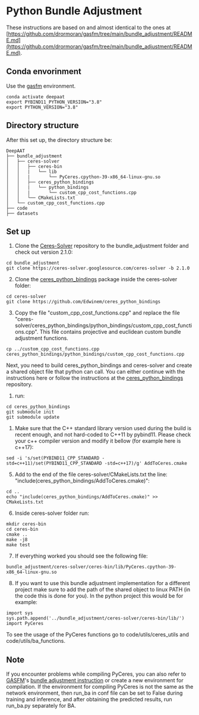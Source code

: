 # Python Bundle Adjustment
These instructions are based on and almost identical to the ones at [https://github.com/drormoran/gasfm/tree/main/bundle_adjustment/README.md](https://github.com/drormoran/gasfm/tree/main/bundle_adjustment/README.md).


## Conda envorinment
Use the <a href="https://github.com/WHU-USI3DV/DeepAAT/blob/main/environment.yml">gasfm</a> environment.
```
conda activate deepaat
export PYBIND11_PYTHON_VERSION="3.8"
export PYTHON_VERSION="3.8"
```

## Directory structure
After this set up, the directory structure be:
```
DeepAAT
├── bundle_adjustment
│   ├── ceres-solver
│   │   ├── ceres-bin
│   │   |   └── lib
│   │   |       └── PyCeres.cpython-39-x86_64-linux-gnu.so
│   │   ├── ceres_python_bindings
│   │   |   └── python_bindings
│   │   |       └── custom_cpp_cost_functions.cpp
│   │   └── CMakeLists.txt
│   └── custom_cpp_cost_functions.cpp
├── code
├── datasets
```
## Set up
1. Clone the <a href="http://ceres-solver.org/installation.html">Ceres-Solver</a> repository to the bundle_adjustment folder and check out version 2.1.0:

```
cd bundle_adjustment
git clone https://ceres-solver.googlesource.com/ceres-solver -b 2.1.0
```


2. Clone the <a href="https://github.com/Edwinem/ceres_python_bindings">ceres_python_bindings</a> package inside the ceres-solver folder:

```
cd ceres-solver
git clone https://github.com/Edwinem/ceres_python_bindings
```


3. Copy the file "custom_cpp_cost_functions.cpp" and replace the file "ceres-solver/ceres_python_bindings/python_bindings/custom_cpp_cost_functions.cpp".
This file contains projective and euclidean custom bundle adjustment functions.

```
cp ../custom_cpp_cost_functions.cpp ceres_python_bindings/python_bindings/custom_cpp_cost_functions.cpp
```

Next, you need to build ceres_python_bindings and ceres-solver and create a shared object file that python can call.
You can either continue with the instructions here or follow the instructions at the <a href="https://github.com/Edwinem/ceres_python_bindings">ceres_python_bindings</a> repository.

1. run:

```
cd ceres_python_bindings
git submodule init
git submodule update
```


1. Make sure that the C++ standard library version used during the build is recent enough, and not hard-coded to C++11 by pybind11. Please check your c++ compiler version and modify it bellow (for example here is c++17):

```
sed -i 's/set(PYBIND11_CPP_STANDARD -std=c++11)/set(PYBIND11_CPP_STANDARD -std=c++17)/g' AddToCeres.cmake
```


5. Add to the end of the file ceres-solver/CMakeLists.txt the line: "include(ceres_python_bindings/AddToCeres.cmake)":

```
cd ..
echo "include(ceres_python_bindings/AddToCeres.cmake)" >> CMakeLists.txt
```


6. Inside ceres-solver folder run:


```
mkdir ceres-bin
cd ceres-bin
cmake ..
make -j8
make test
```

7. If everything worked you should see the following file:

```
bundle_adjustment/ceres-solver/ceres-bin/lib/PyCeres.cpython-39-x86_64-linux-gnu.so
```

8. If you want to use this bundle adjustment implementation for a different project make sure to add the path of the shared object to linux PATH (in the code this is done for you). In the python project this would be for example:

```
import sys
sys.path.append('../bundle_adjustment/ceres-solver/ceres-bin/lib/')
import PyCeres
```

To see the usage of the PyCeres functions go to code/utils/ceres_utils and code/utils/ba_functions.

## Note
If you encounter problems while compiling PyCeres, you can also refer to [GASFM](https://github.com/lucasbrynte/gasfm)'s [bundle adjustment instruction](https://github.com/lucasbrynte/gasfm/blob/main/bundle_adjustment/README.md) or create a new environment for compilation. 
If the environment for compiling PyCeres is not the same as the network environment, then run_ba in conf file can be set to False during training and inference, and after obtaining the predicted results, run run_ba.py separately for BA.